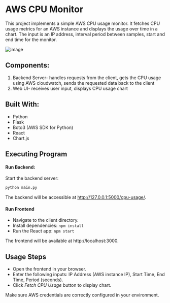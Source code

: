 # AWS CPU Monitor
This project implements a simple AWS CPU usage monitor. It fetches CPU usage metrics for an AWS instance and displays the usage over time in a chart. 
The input is an IP address, interval period between samples, start and end time for the monitor. 




![image](https://github.com/user-attachments/assets/561a3f2e-267d-4783-927d-ff17c7b535ed)


## Components:
1. Backend Server- handles requests from the client, gets the CPU usage using AWS cloudwatch, sends the requested data back to the client
2. Web UI- receives user input, displays CPU usage chart

## Built With:
* Python
* Flask
* Boto3 (AWS SDK for Python)
* React
* Chart.js

## Executing Program
#### Run Backend:
Start the backend server:
```python 
python main.py
```
The backend will be accessible at http://127.0.0.1:5000/cpu-usage/.
#### Run Frontend
* Navigate to the client directory.
* Install dependencies: ```npm install```
* Run the React app: `npm start`

The frontend will be available at http://localhost:3000.
## Usage Steps
* Open the frontend in your browser.
* Enter the following inputs:
IP Address (AWS instance IP),
Start Time,
End Time,
Period (seconds).
* Click _Fetch CPU Usage_ button to display chart.

Make sure AWS credentials are correctly configured in your environment.
